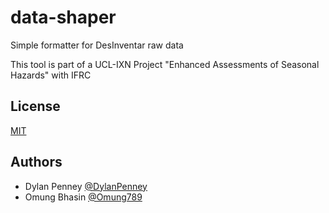 # data-shaper

Simple formatter for DesInventar raw data

This tool is part of a UCL-IXN Project "Enhanced Assessments of Seasonal Hazards" with IFRC

## License

[MIT](https://choosealicense.com/licenses/mit/)

## Authors

- Dylan Penney    [@DylanPenney](https://www.github.com/DylanPenney)
- Omung Bhasin    [@Omung789](https://www.github.com/Omung789)
